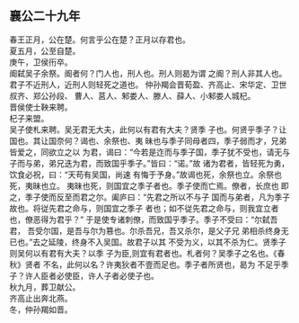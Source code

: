 ## 襄公二十九年

春王正月，公在楚。何言乎公在楚？正月以存君也。  
夏五月，公至自楚。  
庚午，卫侯衎卒。  
阍弑吴子余祭。阍者何？门人也，刑人也。刑人则曷为谓
之阍？刑人非其人也。君子不近刑人，近刑人则轻死之道也。
仲孙羯会晋荀盈、齐高止、宋华定、卫世叔齐、郑公孙段、
曹人、莒人、邾娄人、滕人、薛人、小邾娄人城杞。  
晋侯使士鞅来聘。  
杞子来盟。  
吴子使札来聘。吴无君无大夫，此何以有君有大夫？贤季
子也。何贤乎季子？让国也。其让国奈何？谒也、余祭也、夷
昧也与季子同母者四，季子弱而才，兄弟皆爱之，同欲立之以
为君，谒曰：“今若是迮而与季子国，季子犹不受也，请无与
子而与弟，弟兄迭为君，而致国乎季子。”皆曰：“诺。”故
诸为君者，皆轻死为勇，饮食必祝，曰：“天苟有吴国，尚速
有悔于予身。”故谒也死，余祭也立。余祭也死，夷昧也立。
夷昧也死，则国宜之季子者也。季子使而亡焉。僚者，长庶也
即之，季子使而反至而君之尔。阖庐曰：“先君之所以不与子
国而与弟者，凡为季子故也。将従先君之命与，则国宜之季子
者也；如不従先君之命与，则我宜立者也，僚恶得为君乎？”
于是使专诸刺僚，而致国乎季子。季子不受曰：“尔弑吾君，
吾受尔国，是吾与尔为篡也。尔杀吾兄，吾又杀尔，是父子兄
弟相杀终身无已也。”去之延陵，终身不入吴国。故君子以其
不受为义，以其不杀为仁。贤季子则吴何以有君有大夫？以季
子为臣,则宜有君者也。札者何？吴季子之名也。《春秋》贤者
不名，此何以名？许夷狄者不壹而足也。季子者所贤也，曷为
不足乎季子？许人臣者必使臣，许人子者必使子也。  
秋九月，葬卫献公。  
齐高止出奔北燕。  
冬，仲孙羯如晋。  

